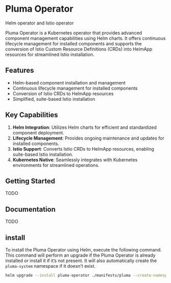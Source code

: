 # Pluma Operator

Helm operator and Istio operator

Pluma Operator is a Kubernetes operator that provides advanced component management capabilities using Helm charts. It offers continuous lifecycle management for installed components and supports the conversion of Istio Custom Resource Definitions (CRDs) into HelmApp resources for streamlined Istio installation.

## Features

- Helm-based component installation and management
- Continuous lifecycle management for installed components
- Conversion of Istio CRDs to HelmApp resources
- Simplified, suite-based Istio installation

## Key Capabilities

1. **Helm Integration**: Utilizes Helm charts for efficient and standardized component deployment.
2. **Lifecycle Management**: Provides ongoing maintenance and updates for installed components.
3. **Istio Support**: Converts Istio CRDs to HelmApp resources, enabling suite-based Istio installation.
4. **Kubernetes Native**: Seamlessly integrates with Kubernetes environments for streamlined operations.

## Getting Started

TODO

## Documentation

TODO

## install

To install the Pluma Operator using Helm, execute the following command. This command will perform an upgrade if the Pluma Operator is already installed or install it if it’s not present. It will also automatically create the `pluma-system` namespace if it doesn't exist.

```bash
helm upgrade --install pluma-operator ./manifests/pluma --create-namespace --namespace pluma-system
```

